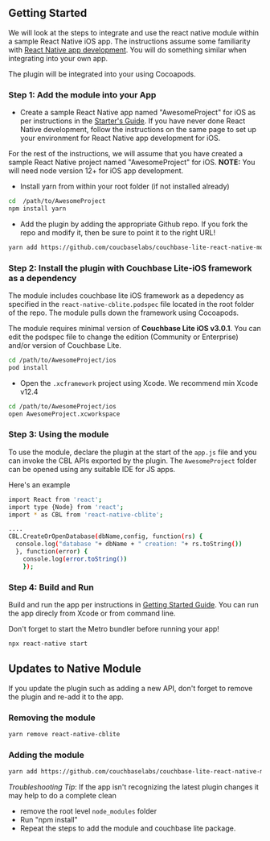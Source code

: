 ## Getting Started

We will look at the steps to integrate and use the react native module within a sample React Native iOS app. The instructions assume some familiarity with [React Native app development](https://reactnative.dev/docs/environment-setup). You will do something similar when integrating into your own app. 

The plugin will be integrated into your using Cocoapods.

### Step 1: Add the module into your App

*  Create a sample React Native app named "AwesomeProject" for iOS as per instructions in the [Starter's Guide](https://reactnative.dev/docs/environment-setup). If you have never done React Native development, follow the instructions on the same page to set up your environment for React Native app development for iOS.
 
 For the rest of the instructions, we will assume that you have created a sample React Native project named "AwesomeProject" for iOS.
**NOTE:** You will need node version 12+ for iOS app development. 

*  Install yarn from within your root folder (if not installed already)

```bash
cd  /path/to/AwesomeProject
npm install yarn
```

* Add the plugin by adding the appropriate Github repo. If you fork the repo and modify it, then be sure to point it to the right URL!

```bash
yarn add https://github.com/coucbaselabs/couchbase-lite-react-native-module
```


### Step 2: Install the plugin with Couchbase Lite-iOS framework as a dependency

The module includes couchbase lite iOS framework as a depedency as specified in the `react-native-cblite.podspec` file located in the root folder of the repo. The module pulls down the framework using Cocoapods. 
 
The module requires minimal version of **Couchbase Lite iOS v3.0.1**. You can edit the podspec file to change the edition (Community or Enterprise) and/or version of Couchbase Lite.

```bash
cd /path/to/AwesomeProject/ios
pod install
```

* Open the `.xcframework` project using Xcode. We recommend min Xcode v12.4

```bash
cd /path/to/AwesomeProject/ios
open AwesomeProject.xcworkspace
```

### Step 3: Using the module

To use the module, declare the plugin at the start of the `app.js` file and you can invoke the CBL APIs exported by the plugin. The `AwesomeProject` folder can be opened using any suitable IDE for JS apps.

Here's an example

```bash
import React from 'react';
import type {Node} from 'react';
import * as CBL from 'react-native-cblite';

....
CBL.CreateOrOpenDatabase(dbName,config, function(rs) { 
  console.log("database "+ dbName + " creation: "+ rs.toString())
  }, function(error) { 
    console.log(error.toString())
    });
```

### Step 4: Build and Run

Build and run the app per instructions in [Getting Started Guide](https://reactnative.dev/docs/environment-setup). You can run the app direcly from Xcode or from command line.

Don't forget to start the Metro bundler before running your app!

```bash
npx react-native start
```

## Updates to Native Module

If you update the plugin such as adding a new API, don't forget to remove the plugin and re-add it to the app. 

### Removing the module
```bash
yarn remove react-native-cblite
```

### Adding the module
```bash
yarn add https://github.com/couchbaselabs/couchbase-lite-react-native-module
```

*Troubleshooting Tip*:
If the app isn't recognizing the latest plugin changes it may help to do a complete clean
  - remove the root level `node_modules` folder
  - Run "npm install"
  - Repeat the steps to add the module and couchbase lite package.
